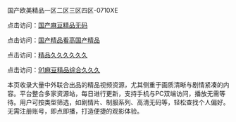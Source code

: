 国产欧美精品一区二区三区四区-0710XE

点击访问：<a href="https://heiliaowzu4ur.pages.dev">国产麻豆精品无码</a>

点击访问：<a href="https://heiliaozj3tjd.pages.dev">国产精品看高国产精品</a>

点击访问：<a href="https://heiliaoe8ajia.pages.dev">精品久久久久久久</a>

点击访问：<a href="https://heiliaoxqkkct.pages.dev">91麻豆精品综合久久久</a>

本页收录大量中外联合出品的精品视频资源，尤其侧重于画质清晰与剧情紧凑的内容。平台整合多家资源站，每日进行更新，支持手机与PC双端访问，播放无需等待。用户可按类型筛选，如剧情片、制服系列、高清无码等，轻松查找个人偏好。无需注册账号，即点即播，打造便捷的观影体验。

<span style="display:none;">[Canonical link](https://github.com/rfv20250710/rfv10 ）</span>
